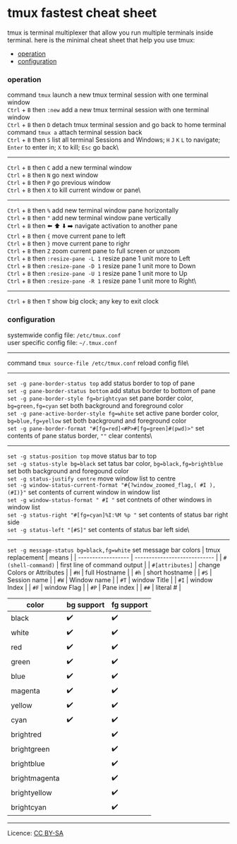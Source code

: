 # tmux fastest cheat sheet
tmux is terminal multiplexer that allow you run multiple terminals inside terminal. here is the minimal cheat sheet that help you use tmux:
- [operation](#operation "goto operation")
- [configuration](#configuration "goto configuration")
### operation
command `tmux` launch a new tmux terminal session with one terminal window\
`Ctrl` + `B` then `:new` add a new tmux terminal session with one terminal window\
`Ctrl` + `B` then `D` detach tmux terminal session and go back to home terminal\
command `tmux a` attach terminal session back\
`Ctrl` + `B` then `S` list all terminal Sessions and Windows; `H` `J` `K` `L` to navigate; `Enter` to enter in; `X` to kill; `Esc` go back\
- - - -
`Ctrl` + `B` then `C` add a new terminal window\
`Ctrl` + `B` then `N` go next window\
`Ctrl` + `B` then `P` go previous window\
`Ctrl` + `B` then `X` to kill current window or pane\
- - - -
`Ctrl` + `B` then `%` add new terminal window pane horizontally\
`Ctrl` + `B` then `"` add new terminal window pane vertically\
`Ctrl` + `B` then ⬅️ ⬆️ ⬇️ ➡️ navigate activation to another pane\
`Ctrl` + `B` then `{` move current pane to left\
`Ctrl` + `B` then `}` move current pane to righr\
`Ctrl` + `B` then `Z` zoom current pane to full screen or unzoom\
`Ctrl` + `B` then `:resize-pane -L 1` resize pane 1 unit more to Left\
`Ctrl` + `B` then `:resize-pane -D 1` resize pane 1 unit more to Down\
`Ctrl` + `B` then `:resize-pane -U 1` resize pane 1 unit more to Up\
`Ctrl` + `B` then `:resize-pane -R 1` resize pane 1 unit more to Right\
- - - -
`Ctrl` + `B` then `T` show big clock; any key to exit clock
### configuration
systemwide config file: `/etc/tmux.conf`\
user specific config file: `~/.tmux.conf`
- - - -
command `tmux source-file /etc/tmux.conf` reload config file\
- - - -
`set -g pane-border-status top` add status border to top of pane\
`set -g pane-border-status bottom` add status border to bottom of pane\
`set -g pane-border-style fg=brightcyan` set pane border color, `bg=green,fg=cyan` set both background and foreground color\
`set -g pane-active-border-style fg=white` set active pane border color, `bg=blue,fg=yellow` set both background and foreground color\
`set -g pane-border-format "#[fg=red]<#P>#[fg=green]#(pwd)>"` set contents of pane status border, `""` clear contents\
- - - -
`set -g status-position top` move status bar to top\
`set -g status-style bg=black` set tatus bar color, `bg=black,fg=brightblue` set both background and foregound color\
`set -g status-justify centre` move window list to centre\
`set -g window-status-current-format "#{?window_zoomed_flag,( #I ),(#I)}"` set contents of current window in window list\
`set -g window-status-format " #I "` set contnets of other windows in window list\
`set -g status-right "#[fg=cyan]%I:%M %p "` set contents of status bar right side\
`set -g status-left "[#S]"` set contents of status bar left side\
- - - -
`set -g message-status bg=black,fg=white` set message bar colors
| tmux replacement   | means                        |
| ------------------ | ---------------------------- |
| `#(shell-command)` | first line of command output |
| `#[attributes]`    | change Colors or Attributes  |
| `#H`               | full Hostname                |
| `#h`               | short hostname               |
| `#S`               | Session name                 |
| `#W`               | Window name                  |
| `#T`               | window Title                 |
| `#I`               | window Index                 |
| `#F`               | window Flag                  |
| `#P`               | Pane index                   |
| `##`               | literal #                    |

| color         | bg support | fg support |
| ------------- | ---------- | ---------- |
| black         | ✔️         | ✔️         |
| white         | ✔️         | ✔️         |
| red           | ✔️         | ✔️         |
| green         | ✔️         | ✔️         |
| blue          | ✔️         | ✔️         |
| magenta       | ✔️         | ✔️         |
| yellow        | ✔️         | ✔️         |
| cyan          | ✔️         | ✔️         |
| brightred     |            | ✔️         |
| brightgreen   |            | ✔️         |
| brightblue    |            | ✔️         |
| brightmagenta |            | ✔️         |
| brightyellow  |            | ✔️         |
| brightcyan    |            | ✔️         |
- - - -
Licence: [CC BY-SA](https://creativecommons.org/licenses/by-sa/4.0/)
